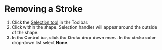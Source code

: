 # Removing a Stroke

1. Click the [Selection tool](../working-with-tools/selection-tools.md) in the Toolbar.
2. Click within the shape. Selection handles will appear around the outside of the shape.
3. In the Control bar, click the Stroke drop-down menu. In the stroke color drop-down list select **None**.

